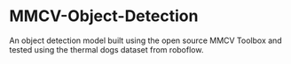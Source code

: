 # MMCV-Object-Detection
An object detection model built using the open source MMCV Toolbox and tested using the thermal dogs dataset from roboflow.
